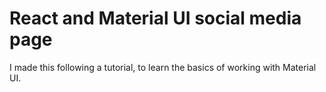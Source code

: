 # React and Material UI social media page

I made this following a tutorial, to learn the basics of working with Material UI.
